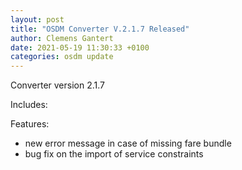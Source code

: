 ```yaml
---
layout: post
title: "OSDM Converter V.2.1.7 Released"
author: Clemens Gantert
date: 2021-05-19 11:30:33 +0100
categories: osdm update
---
```


Converter version 2.1.7

Includes: 

Features:
- new error message in case of missing fare bundle
- bug fix on the import of service constraints
  

